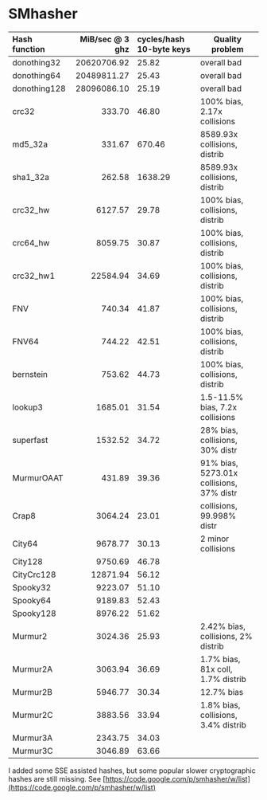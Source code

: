 SMhasher
========

| Hash function   | MiB/sec @ 3 ghz  | cycles/hash 10-byte keys | Quality problem |
|:----------------|-----------------:|:-------------------------|-----------------|
| donothing32     |	 	20620706.92  |		   25.82         	| overall bad     |
| donothing64     |	 	20489811.27  |		   25.43         	| overall bad     |
| donothing128    |	 	28096086.10  |		   25.19         	| overall bad     |
| crc32           |	 	     333.70  |		   46.80         	| 100% bias, 2.17x collisions    |
| md5_32a         |	 	     331.67  |		  670.46         	| 8589.93x collisions, distrib   |
| sha1_32a        |	 	     262.58  |		 1638.29         	| 8589.93x collisions, distrib   |
| crc32_hw        |	 	    6127.57	 |		   29.78         	| 100% bias, collisions, distrib |
| crc64_hw        |	 	    8059.75  |		   30.87         	| 100% bias, collisions, distrib |
| crc32_hw1       |	 	   22584.94  |		   34.69         	| 100% bias, collisions, distrib |
| FNV             |	 	     740.34  |		   41.87         	| 100% bias, collisions, distrib |
| FNV64           |	 	     744.22  |		   42.51         	| 100% bias, collisions, distrib |
| bernstein       |	 	     753.62  |		   44.73         	| 100% bias, collisions, distrib |
| lookup3         |	 	    1685.01  |		   31.54         	| 1.5-11.5% bias, 7.2x collisions |
| superfast       |	 	    1532.52  |		   34.72         	| 28% bias, collisions, 30% distr |
| MurmurOAAT      |	 	     431.89  |		   39.36         	| 91% bias, 5273.01x collisions, 37% distr |
| Crap8           |	 	    3064.24  |		   23.01         	| collisions, 99.998% distr |
| City64          |	 	    9678.77  |		   30.13         	| 2 minor collisions  |
| City128         |	 	    9750.69  |		   46.78         	|                 |
| CityCrc128      |	 	   12871.94  |		   56.12         	|                 |
| Spooky32        |	 	    9223.07  |		   51.10         	|                 |
| Spooky64        |	 	    9189.83  |		   52.43         	|                 |
| Spooky128       |	 	    8976.22  |		   51.62         	|                 |
| Murmur2         |	 	    3024.36  |		   25.93         	| 2.42% bias, collisions, 2% distrib |
| Murmur2A        |	 	    3063.94  |		   36.69         	| 1.7% bias, 81x coll, 1.7% distrib  |
| Murmur2B        |	 	    5946.77  |		   30.34         	| 12.7% bias      |
| Murmur2C        |	 	    3883.56  |		   33.94         	| 1.8% bias, collisions, 3.4% distrib |
| Murmur3A        |	        2343.75  |   	   34.03 		    |                 |
| Murmur3C        |	        3046.89  |   	   63.66 		    |                 |

I added some SSE assisted hashes, but some popular slower cryptographic hashes are still missing.
See [https://code.google.com/p/smhasher/w/list](https://code.google.com/p/smhasher/w/list)
